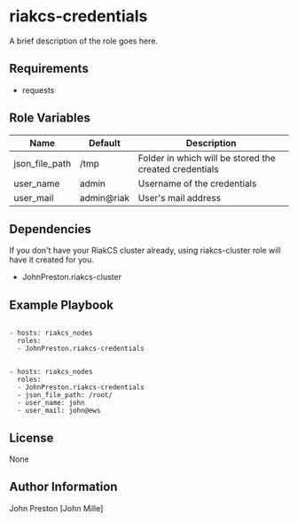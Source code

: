 riakcs-credentials
==================

A brief description of the role goes here.

Requirements
------------

- requests

Role Variables
--------------

| Name | Default | Description
|--- |--- |---
| json_file_path | /tmp | Folder in which will be stored the created credentials
| user_name | admin | Username of the credentials
| user_mail | admin@riak | User's mail address


Dependencies
------------

If you don't have your RiakCS cluster already, using riakcs-cluster role will have it created for you.

- JohnPreston.riakcs-cluster

Example Playbook
----------------

```

- hosts: riakcs_nodes
  roles:
  - JohnPreston.riakcs-credentials

```

```

- hosts: riakcs_nodes
  roles:
  - JohnPreston.riakcs-credentials
  - json_file_path: /root/
  - user_name: john
  - user_mail: john@ews

```


License
-------

None

Author Information
------------------

John Preston [John Mille]


